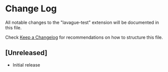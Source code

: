 # Change Log

All notable changes to the "lavague-test" extension will be documented in this file.

Check [Keep a Changelog](http://keepachangelog.com/) for recommendations on how to structure this file.

## [Unreleased]

- Initial release